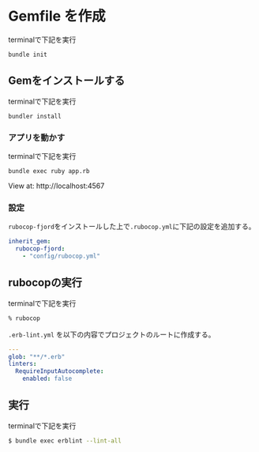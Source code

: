 # Gemfile を作成
terminalで下記を実行
```
bundle init
```
## Gemをインストールする

terminalで下記を実行
```
bundler install
```
### アプリを動かす
terminalで下記を実行
```
bundle exec ruby app.rb
```

View at: http://localhost:4567

### 設定

`rubocop-fjord`をインストールした上で`.rubocop.yml`に下記の設定を追加する。

```yml
inherit_gem:
  rubocop-fjord:
    - "config/rubocop.yml"
```
## rubocopの実行

terminalで下記を実行

```zsh
% rubocop
```

`.erb-lint.yml` を以下の内容でプロジェクトのルートに作成する。

```yaml
---
glob: "**/*.erb"
linters:
  RequireInputAutocomplete:
    enabled: false
```
## 実行

terminalで下記を実行

```sh
$ bundle exec erblint --lint-all
```
